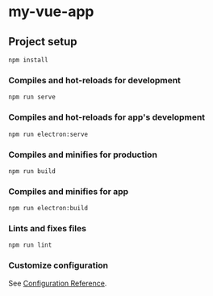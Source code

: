 # my-vue-app

## Project setup
```
npm install
```

### Compiles and hot-reloads for development
```
npm run serve
```

### Compiles and hot-reloads for app's development
```
npm run electron:serve
```

### Compiles and minifies for production
```
npm run build
```

### Compiles and minifies for app
```
npm run electron:build
```

### Lints and fixes files
```
npm run lint
```

### Customize configuration
See [Configuration Reference](https://cli.vuejs.org/config/).
